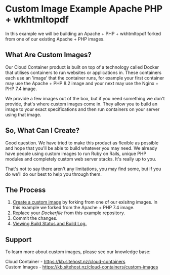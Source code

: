 # Custom Image Example Apache PHP + wkhtmltopdf

In this example we will be building an Apache + PHP + wkhtmltopdf forked from one of our existing Apache + PHP images.

## What Are Custom Images?

Our Cloud Container product is built on top of a technology called Docker that utilises containers to run websites or applications in. These containers each use an 'image' that the container runs, for example your first container may use the Apache + PHP 8.2 image and your next may use the Nginx + PHP 7.4 image.

We provide a few images out of the box, but if you need something we don't provide, that's where custom images come in. They allow you to build an image to your exact specifications and then run containers on your server using that image.

## So, What Can I Create?

Good question. We have tried to make this product as flexible as possible and hope that you'll be able to build whatever you may need. We already have people using custom images to run Ruby on Rails, unique PHP modules and completely custom web server stacks. It's really up to you.

That's not to say there aren't any limitations, you may find some, but if you do we'll do our best to help you through them.

## The Process

1. [Create a custom image](https://kb.sitehost.nz/cloud-containers/custom-images/create-a-custom-image#image-creation) by forking from one of our exisitng images.  In this example we forked from the Apache + PHP 7.4 image.
2. Replace your _Dockerfile_ from this example repository.
3. Commit the changes.
4. [Viewing Build Status and Build Log.](https://kb.sitehost.nz/cloud-containers/custom-images/create-a-custom-image#viewing-build-status-and-)

## Support

To learn more about custom images, please see our knowledge base:

Cloud Container - https://kb.sitehost.nz/cloud-containers   
Custom Images - https://kb.sitehost.nz/cloud-containers/custom-images

